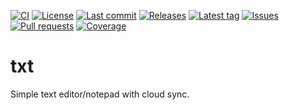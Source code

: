 [![CI](https://img.shields.io/github/workflow/status/Crazy-Marvin/txt/CI?style=flat-square)](https://github.com/Crazy-Marvin/txt/actions?query=workflow%3ACI)
[![License](https://img.shields.io/github/license/Crazy-Marvin/txt.svg?style=flat-square)](LICENSE)
[![Last commit](https://img.shields.io/github/last-commit/Crazy-Marvin/txt.svg?style=flat-square)](https://github.com/Crazy-Marvin/txt/commits)
[![Releases](https://img.shields.io/github/downloads/Crazy-Marvin/txt/total.svg?style=flat-square)](https://github.com/Crazy-Marvin/txt/releases)
[![Latest tag](https://img.shields.io/github/tag/Crazy-Marvin/txt.svg?style=flat-square)](https://github.com/Crazy-Marvin/txt/tags)
[![Issues](https://img.shields.io/github/issues/Crazy-Marvin/txt.svg?style=flat-square)](https://github.com/Crazy-Marvin/txt/issues)
[![Pull requests](https://img.shields.io/github/issues-pr/Crazy-Marvin/txt.svg?style=flat-square)](https://github.com/Crazy-Marvin/txt/pulls)
[![Coverage](https://img.shields.io/codecov/c/github/Crazy-Marvin/txt?style=flat-square)](https://codecov.io/gh/Crazy-Marvin/txt)

# txt

Simple text editor/notepad with cloud sync.
